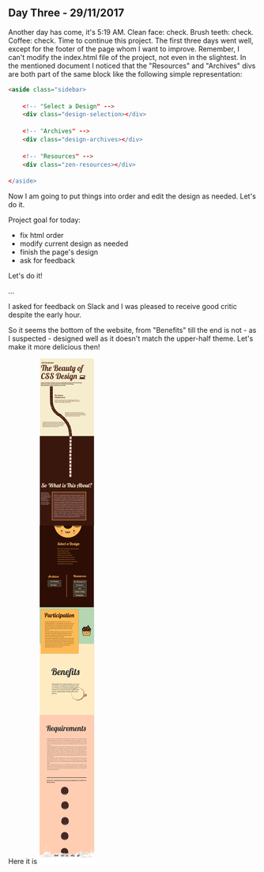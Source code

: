 ## Day Three - 29/11/2017
Another day has come, it's 5:19 AM. Clean face: check. Brush teeth: check. Coffee: check. Time to continue this project. 
The first three days went well, except for the footer of the page whom I want to improve. Remember, I can't modify the index.html file of the project, not even in the slightest. 
In the mentioned document I noticed that the "Resources" and "Archives" divs are both part of the same block like the following simple representation: 

```html
<aside class="sidebar>
    
    <!-- "Select a Design" -->
    <div class="design-selection></div> 
    
    <!-- "Archives" -->
    <div class="design-archives></div> 
    
    <!-- "Resources" -->
    <div class="zen-resources></div> 
    
</aside>
```

Now I am going to put things into order and edit the design as needed. Let's do it. 

Project goal for today:
* fix html order
* modify current design as needed 
* finish the page's design
* ask for feedback

Let's do it!

...

I asked for feedback on Slack and I was pleased to receive good critic despite the early hour. 

So it seems the bottom of the website, from "Benefits" till the end is not - as I suspected - designed well as it doesn't match the upper-half theme. Let's make it more delicious then! 


Here it is
![day 4](app/images/day4_1.png?raw=true)






